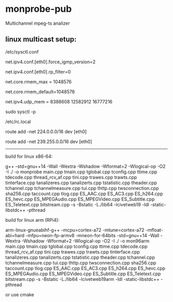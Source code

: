 # monprobe-pub
Multichannel mpeg-ts analizer

linux multicast setup:
--------------------------
/etc/sysctl.conf

net.ipv4.conf.[eth0].force_igmp_version=2

net.ipv4.conf.[eth0].rp_filter=0

net.core.rmem_max = 1048576

net.core.rmem_default=1048576

net.ipv4.udp_mem = 8388608 12582912 16777216

sudo sysctl -p


/etc/rc.local

route add -net 224.0.0.0/16 dev [eth0]

route add -net 239.255.0.0/16 dev [eth0]

--------------------------


build for linux x86-64:

g++ -std=gnu++14      -Wall -Wextra -Wshadow -Wformat=2 -Wlogical-op -O2 -I ./ -o monprobe main.cpp tmain.cpp tglobal.cpp tconfig.cpp ttime.cpp tdecode.cpp thread_rcv_af.cpp tini.cpp trawes.cpp trawts.cpp tinterface.cpp tanalizeres.cpp tanalizerts.cpp tstatistic.cpp theader.cpp tchannel.cpp tchannelmeasure.cpp tui.cpp thttp.cpp twsconnection.cpp sha256.cpp taccount.cpp tlog.cpp ES_AAC.cpp ES_AC3.cpp ES_h264.cpp ES_hevc.cpp ES_MPEGAudio.cpp ES_MPEGVideo.cpp ES_Subtitle.cpp ES_Teletext.cpp bitstream.cpp -s -Bstatic -L./lib64 -lcivetweb19 -ldl -static-libstdc++ -pthread 

build for linux arm (RPi4):

arm-linux-gnueabihf-g++ -mcpu=cortex-a72 -mtune=cortex-a72 -mfloat-abi=hard -mfpu=neon-fp-armv8 -mneon-for-64bits -std=gnu++14 -Wall -Wextra -Wshadow -Wformat=2 -Wlogical-op -O2 -I ./ -o mon96arm main.cpp tmain.cpp tglobal.cpp tconfig.cpp ttime.cpp tdecode.cpp thread_rcv_af.cpp tini.cpp trawes.cpp trawts.cpp tinterface.cpp tanalizeres.cpp tanalizerts.cpp tstatistic.cpp theader.cpp tchannel.cpp tchannelmeasure.cpp tui.cpp thttp.cpp twsconnection.cpp sha256.cpp taccount.cpp tlog.cpp ES_AAC.cpp ES_AC3.cpp ES_h264.cpp ES_hevc.cpp ES_MPEGAudio.cpp ES_MPEGVideo.cpp ES_Subtitle.cpp ES_Teletext.cpp bitstream.cpp -s -Bstatic -L./lib64 -lcivetweb19arm -ldl -static-libstdc++ -pthread 

or use cmake



